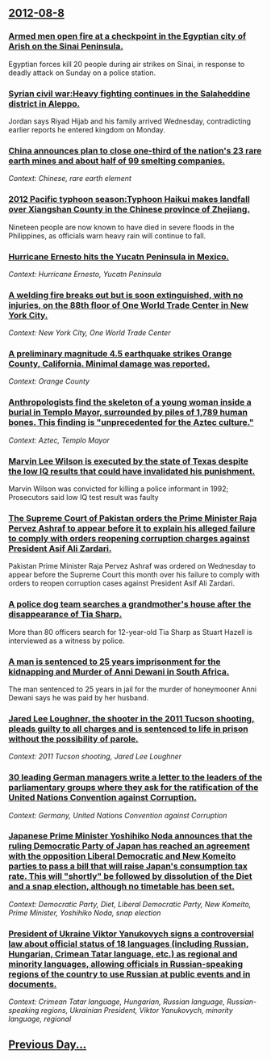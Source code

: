 ## [2012-08-8](/news/2012/08/8/index.md)

### [Armed men open fire at a checkpoint in the Egyptian city of Arish on the Sinai Peninsula. ](/news/2012/08/8/armed-men-open-fire-at-a-checkpoint-in-the-egyptian-city-of-arish-on-the-sinai-peninsula.md)
Egyptian forces kill 20 people during air strikes on Sinai, in response to deadly attack on Sunday on a police station.

### [Syrian civil war:Heavy fighting continues in the Salaheddine district in Aleppo. ](/news/2012/08/8/syrian-civil-war-pheavy-fighting-continues-in-the-salaheddine-district-in-aleppo.md)
Jordan says Riyad Hijab and his family arrived Wednesday, contradicting earlier reports he entered kingdom on Monday.

### [China announces plan to close one-third of the nation's 23 rare earth mines and about half of 99 smelting companies. ](/news/2012/08/8/china-announces-plan-to-close-one-third-of-the-nation-s-23-rare-earth-mines-and-about-half-of-99-smelting-companies.md)
_Context: Chinese, rare earth element_

### [2012 Pacific typhoon season:Typhoon Haikui makes landfall over Xiangshan County in the Chinese province of Zhejiang. ](/news/2012/08/8/2012-pacific-typhoon-season-ptyphoon-haikui-makes-landfall-over-xiangshan-county-in-the-chinese-province-of-zhejiang.md)
Nineteen people are now known to have died in severe floods in the Philippines, as officials warn heavy rain will continue to fall.

### [Hurricane Ernesto hits the Yucatn Peninsula in Mexico. ](/news/2012/08/8/hurricane-ernesto-hits-the-yucatan-peninsula-in-mexico.md)
_Context: Hurricane Ernesto, Yucatn Peninsula_

### [A welding fire breaks out but is soon extinguished, with no injuries, on the 88th floor of One World Trade Center in New York City.](/news/2012/08/8/a-welding-fire-breaks-out-but-is-soon-extinguished-with-no-injuries-on-the-88th-floor-of-one-world-trade-center-in-new-york-city.md)
_Context: New York City, One World Trade Center_

### [A preliminary magnitude 4.5 earthquake strikes Orange County, California. Minimal damage was reported.](/news/2012/08/8/a-preliminary-magnitude-4-5-earthquake-strikes-orange-county-california-minimal-damage-was-reported.md)
_Context: Orange County_

### [Anthropologists find the skeleton of a young woman inside a burial in Templo Mayor, surrounded by piles of 1,789 human bones. This finding is "unprecedented for the Aztec culture." ](/news/2012/08/8/anthropologists-find-the-skeleton-of-a-young-woman-inside-a-burial-in-templo-mayor-surrounded-by-piles-of-1-789-human-bones-this-finding-i.md)
_Context: Aztec, Templo Mayor_

### [Marvin Lee Wilson is executed by the state of Texas despite the low IQ results that could have invalidated his punishment. ](/news/2012/08/8/marvin-lee-wilson-is-executed-by-the-state-of-texas-despite-the-low-iq-results-that-could-have-invalidated-his-punishment.md)
Marvin Wilson was convicted for killing a police informant in 1992; Prosecutors said low IQ test result was faulty

### [The Supreme Court of Pakistan orders the Prime Minister Raja Pervez Ashraf to appear before it to explain his alleged failure to comply with orders reopening corruption charges against President Asif Ali Zardari. ](/news/2012/08/8/the-supreme-court-of-pakistan-orders-the-prime-minister-raja-pervez-ashraf-to-appear-before-it-to-explain-his-alleged-failure-to-comply-with.md)
Pakistan Prime Minister Raja Pervez Ashraf was ordered on Wednesday to appear before the Supreme Court this month over his failure to comply with orders to reopen corruption cases against President Asif Ali Zardari.

### [A police dog team searches a grandmother's house after the disappearance of Tia Sharp. ](/news/2012/08/8/a-police-dog-team-searches-a-grandmother-s-house-after-the-disappearance-of-tia-sharp.md)
More than 80 officers search for 12-year-old Tia Sharp as Stuart Hazell is interviewed as a witness by police.

### [A man is sentenced to 25 years imprisonment for the kidnapping and Murder of Anni Dewani in South Africa.](/news/2012/08/8/a-man-is-sentenced-to-25-years-imprisonment-for-the-kidnapping-and-murder-of-anni-dewani-in-south-africa.md)
The man sentenced to 25 years in jail for the murder of honeymooner Anni Dewani says he was paid by her husband.

### [Jared Lee Loughner, the shooter in the 2011 Tucson shooting, pleads guilty to all charges and is sentenced to life in prison without the possibility of parole. ](/news/2012/08/8/jared-lee-loughner-the-shooter-in-the-2011-tucson-shooting-pleads-guilty-to-all-charges-and-is-sentenced-to-life-in-prison-without-the-pos.md)
_Context: 2011 Tucson shooting, Jared Lee Loughner_

### [30 leading German managers write a letter to the leaders of the parliamentary groups where they ask for the ratification of the United Nations Convention against Corruption. ](/news/2012/08/8/30-leading-german-managers-write-a-letter-to-the-leaders-of-the-parliamentary-groups-where-they-ask-for-the-ratification-of-the-united-natio.md)
_Context: Germany, United Nations Convention against Corruption_

### [Japanese Prime Minister Yoshihiko Noda announces that the ruling Democratic Party of Japan has reached an agreement with the opposition Liberal Democratic and New Komeito parties to pass a bill that will raise Japan's consumption tax rate.  This will "shortly" be followed by dissolution of the Diet and a snap election, although no timetable has been set. ](/news/2012/08/8/japanese-prime-minister-yoshihiko-noda-announces-that-the-ruling-democratic-party-of-japan-has-reached-an-agreement-with-the-opposition-libe.md)
_Context: Democratic Party, Diet, Liberal Democratic Party, New Komeito, Prime Minister, Yoshihiko Noda, snap election_

### [President of Ukraine Viktor Yanukovych signs a controversial law about official status of 18 languages (including Russian, Hungarian, Crimean Tatar language, etc.) as regional and minority languages, allowing officials in Russian-speaking regions of the country to use Russian at public events and in documents. ](/news/2012/08/8/president-of-ukraine-viktor-yanukovych-signs-a-controversial-law-about-official-status-of-18-languages-including-russian-hungarian-crimea.md)
_Context: Crimean Tatar language, Hungarian, Russian language, Russian-speaking regions, Ukrainian President, Viktor Yanukovych, minority language, regional_

## [Previous Day...](/news/2012/08/7/index.md)

